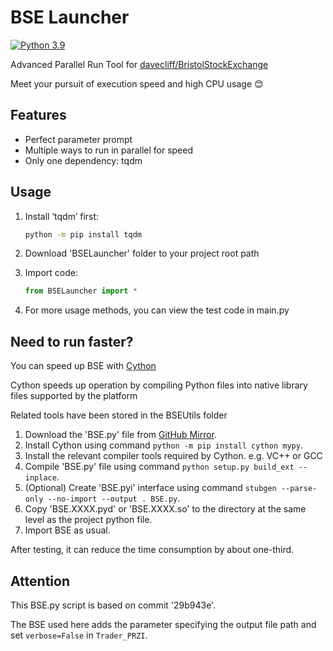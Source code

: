 # BSE Launcher

[![Python 3.9](https://img.shields.io/badge/python-3.9-blue.svg)](https://www.python.org/downloads/release/python-390/)

Advanced Parallel Run Tool for [davecliff/BristolStockExchange](https://github.com/davecliff/BristolStockExchange)

Meet your pursuit of execution speed and high CPU usage 😊

## Features

- Perfect parameter prompt
- Multiple ways to run in parallel for speed
- Only one dependency: tqdm

## Usage

1. Install ‘tqdm’ first:

    ```bash
    python -m pip install tqdm
    ```

2. Download 'BSELauncher' folder to your project root path

3. Import code:

    ```python
    from BSELauncher import *
    ```

4. For more usage methods, you can view the test code in main.py

## Need to run faster?

You can speed up BSE with [Cython](https://cython.org/)

Cython speeds up operation by compiling Python files into native library files supported by the platform

Related tools have been stored in the BSEUtils folder

1. Download the 'BSE.py' file from [GitHub Mirror](https://raw.githubusercontent.com/XFY9326/BristolStockExchange/master/BSE.py).
2. Install Cython using command `python -m pip install cython mypy`.
3. Install the relevant compiler tools required by Cython. e.g. VC++ or GCC
4. Compile 'BSE.py' file using command `python setup.py build_ext --inplace`.
5. (Optional) Create 'BSE.pyi' interface using command `stubgen --parse-only --no-import --output . BSE.py`.
6. Copy 'BSE.XXXX.pyd' or 'BSE.XXXX.so' to the directory at the same level as the project python file.
7. Import BSE as usual.

After testing, it can reduce the time consumption by about one-third.

## Attention

This BSE.py script is based on commit '29b943e'.

The BSE used here adds the parameter specifying the output file path and set `verbose=False` in `Trader_PRZI`.

